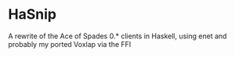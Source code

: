 HaSnip
======

A rewrite of the Ace of Spades 0.* clients in Haskell, using enet and probably my ported Voxlap via the FFI
